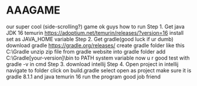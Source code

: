 # AAAGAME
our super cool (side-scrolling?) game
ok guys
how to run
Step 1. 
Get java JDK 16 temurin
https://adoptium.net/temurin/releases/?version=16
install
set as JAVA_HOME variable
Step 2.
Get gradle(good luck if ur dumb)
download gradle
https://gradle.org/releases/
create gradle folder like this C:\Gradle
unzip zip file from gradle website into gradle folder
add C:\Gradle\[your-version]\bin to PATH system variable
now u r good
test with gradle -v in cmd
Step 3.
download intellij
Step 4. 
Open project in intellij
navigate to folder
click on build.gradle
select open as project
make sure it is gradle 8.1.1 and java temurin 16 
run the program
good job friend
